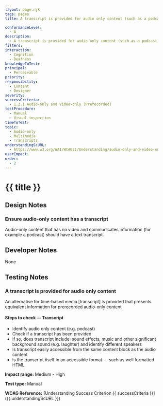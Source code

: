 ```yaml
---
layout: page.njk
tags: pages
title: A transcript is provided for audio only content (such as a podcast)

conformanceLevel:
  - A
description:
  - A transcript is provided for audio only content (such as a podcast)
filters:
interaction:
  - Cognition
  - Deafness
knowledgeToTest:
principal:
  - Perceivable
priority:
responsibility:
  - Content
  - Designer
severity:
successCriteria:
  - 1.2.1 Audio-only and Video-only (Prerecorded)
testProcedure:
  - Manual
  - Visual inspection
timeToTest:
topic:
  - Audio-only
  - Multimedia
  - Transcripts
understandingScURL:
  - https://www.w3.org/WAI/WCAG21/Understanding/audio-only-and-video-only-prerecorded.html
userImpact:
order:
  - 2
---
```


# {{ title }}

## Design Notes

### Ensure audio-only content has a transcript

Audio-only content that has no video and communicates information (for example a podcast) should have a text transcript.

## Developer Notes

None

## Testing Notes

### A transcript is provided for audio only content

An alternative for time-based media [transcript] is provided that presents equivalent information for prerecorded audio-only content

#### Steps to check — Transcript
- Identify audio only content (e.g. podcast)
- Check if a transcript has been provided
- If so, does transcript include: sound effects, music and other significant background sound (e.g. laughter) and identify different speakers
- Is transcript easily accessible from the same content block as the audio content
- Is the transcript itself in an accessible format — such as well formatted HTML

**Impact range:** Medium - High

**Test type:** Manual

**WCAG Reference:** [Understanding Success Criterion {{ successCriteria }}]({{ understandingScURL }})
